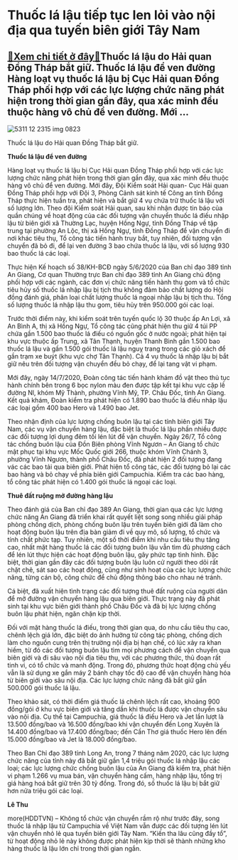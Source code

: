 Thuốc lá lậu tiếp tục len lỏi vào nội địa qua tuyến biên giới Tây Nam
=====================================================================

[:gift:Xem chi tiết ở đây:gift:](https://hddtvn.com/thuoc-la-lau-tiep-tuc-len-loi-vao-noi-dia-qua-tuyen-bien-gioi-tay-nam/)Thuốc lá lậu do Hải quan Đồng Tháp bắt giữ. Thuốc lá lậu để ven đường Hàng loạt vụ thuốc lá lậu bị Cục Hải quan Đồng Tháp phối hợp với các lực lượng chức năng phát hiện trong thời gian gần đây, qua xác minh đều thuộc hàng vô chủ để ven đường. Mới …
--------------------------------------------------------------------------------------------------------------------------------------------------------------------------------------------------------------------------------------------------------





![5311 12 2315 img 0823](https://haiquanonline.com.vn/stores/news_dataimages/anhntp/072020/30/15/in_article/5311_12-_2315_IMG-0823.jpg?rt=20200731122413 "undefined")


Thuốc lá lậu do Hải quan Đồng Tháp bắt giữ.



**Thuốc lá lậu để ven đường** 


Hàng loạt vụ thuốc lá lậu bị Cục Hải quan Đồng Tháp phối hợp với các lực lượng chức năng phát hiện trong thời gian gần đây, qua xác minh đều thuộc hàng vô chủ để ven đường. Mới đây, Đội Kiểm soát Hải quan- Cục Hải quan Đồng Tháp phối hợp với Đội 3, Phòng Cảnh sát kinh tế Công an tỉnh Đồng Tháp thực hiện tuần tra, phát hiện và bắt giữ 4 vụ chứa trữ thuốc lá lậu với số lượng lớn. Theo đội Kiểm soát Hải quan, sau khi nhận được tin báo của quần chúng về hoạt động của các đối tượng vận chuyển thuốc lá điếu nhập lậu từ biên giới xã Thường Lạc, huyện Hồng Ngự, tỉnh Đồng Tháp về tập trung tại phường An Lộc, thị xã Hồng Ngự, tỉnh Đồng Tháp để vận chuyển đi nơi khác tiêu thụ, Tổ công tác tiến hành truy bắt, tuy nhiên, đối tượng vận chuyển đã bỏ đi, để lại ven đường 3 bao chứa thuốc lá lậu, với số lượng 930 bao thuốc lá các loại.





Thực hiện Kế hoạch số 38/KH-BCĐ ngày 5/6/2020 của Ban chỉ đạo 389 tỉnh An Giang, Cơ quan Thường trực Ban chỉ đạo 389 tỉnh An Giang chủ động phối hợp với các ngành, các đơn vị chức năng tiến hành thu gom và tổ chức tiêu hủy số thuốc lá nhập lậu bị tịch thu không đảm bảo chất lượng do Hội đồng đánh giá, phân loại chất lượng thuốc lá ngoại nhập lậu bị tịch thu. Tổng số lượng thuốc lá nhập lậu thu gom, tiêu hủy trên 950.000 gói các loại.



Trước thời điểm này, khi kiểm soát trên tuyến quốc lộ 30 thuộc ấp An Lợi, xã An Bình A, thị xã Hồng Ngự, Tổ công tác cũng phát hiện thu giữ 4 túi PP chứa gần 1.500 bao thuốc lá điếu có nguồn gốc ở nước ngoài; phát hiện tại khu vực thuộc ấp Trung, xã Tân Thạnh, huyện Thanh Bình gần 1.500 bao thuốc lá lậu và gần 1.500 gói thuốc lá lậu nguỵ trang trong các giỏ xách để gần trạm xe buýt (khu vực chợ Tân Thạnh). Cả 4 vụ thuốc lá nhập lậu bị bắt giữ nêu trên đối tượng vận chuyển đều bỏ chạy, để lại tang vật vi phạm.


Mới đây, ngày 14/7/2020, Đoàn công tác tiến hành khám đồ vật theo thủ tục hành chính bên trong 6 bọc nylon màu đen được tập kết tại khu vực cặp lề đường Nl, khóm Mỹ Thành, phường Vĩnh Mỹ, TP. Châu Đốc, tỉnh An Giang. Kết quả khám, Đoàn kiểm tra phát hiện có 1.890 bao thuốc lá điếu nhâp lậu các loại gồm 400 bao Hero và 1.490 bao Jet.


Theo nhận định của lực lượng chống buôn lậu tại các tỉnh biên giới Tây Nam, các vụ vận chuyển hàng lậu, đặc biệt là thuốc lá lậu phần nhiều được các đối tượng lợi dụng đêm tối lén lút để vận chuyển. Ngày 26/7, Tổ công tác chống buôn lậu của Đồn Biên phòng Vĩnh Ngươn – An Giang tổ chức mật phục tại khu vực Mốc Quốc giới 266, thuộc khóm Vĩnh Chánh 3, phường Vĩnh Ngươn, thành phố Châu Đốc, đã phát hiện 2 đối tượng đang vác các bao tải qua biên giới. Phát hiện tổ công tác, các đối tượng bỏ lại các bao hàng và bỏ chạy về phía biên giới Campuchia. Kiểm tra các bao hàng, tổ công tác phát hiện có 1.400 gói thuốc lá ngoại các loại.


**Thuê đất ruộng mở đường hàng lậu**


Theo đánh giá của Ban chỉ đạo 389 An Giang, thời gian qua các lực lượng chức năng An Giang đã triển khai rất quyết liệt song song nhiều giải pháp phòng chống dịch, phòng chống buôn lậu trên tuyến biên giới đã làm cho hoạt động buôn lậu trên địa bàn giảm đi về quy mô, số lượng, tổ chức và tính chất phức tạp. Tuy nhiên, một số thời điểm khi nhu cầu tiêu thụ tăng cao, nhất mặt hàng thuốc lá các đối tượng buôn lậu vẫn tìm đủ phương cách để lén lút thực hiện các hoạt động buôn lậu, gây phức tạp tình hình. Đặc biệt, thời gian gần đây các đối tượng buôn lậu luôn cử người theo dõi rất chặt chẽ, sát sao các hoạt động, cũng như sinh hoạt của các lực lượng chức năng, từng cán bộ, công chức để chủ động thông báo cho nhau né tránh.


Cá biệt, đã xuất hiện tình trạng các đối tượng thuê đất ruộng của người dân để mở đường vận chuyển hàng lậu qua biên giới. Thực trạng này đã phát sinh tại khu vực biên giới thành phố Châu Đốc và đã bị lực lượng chống buôn lậu phát hiện, ngăn chặn kịp thời.


Đối với mặt hàng thuốc lá điếu, trong thời gian qua, do nhu cầu tiêu thụ cao, chênh lệch giá lớn, đặc biệt do ảnh hưởng từ công tác phòng, chống dịch làm cho nguồn cung trên thị trường nội địa bị hạn chế, có lúc xảy ra khan hiếm, từ đó các đối tượng buôn lậu tìm mọi phương cách để vận chuyển qua biên giới và đi sâu vào nội địa tiêu thụ, với các phương thức, thủ đoạn rất tinh vi, có tổ chức và manh động. Trong đó, phương thức hoạt động chủ yếu vẫn là sử dụng xe gắn máy 2 bánh chạy tốc độ cao để vận chuyển hàng hóa từ biên giới vào sâu nội địa. Các lực lượng chức năng đã bắt giữ gần 500.000 gói thuốc lá lậu.


Theo khảo sát, có thời điểm giá thuốc lá chênh lệch rất cao, khoảng 900 đồng/gói ở khu vực biên giới và tăng dần khi thuốc lá được vận chuyển sâu vào nội địa. Cụ thể tại Campuchia, giá thuốc lá điếu Hero và Jet lần lượt là 13.500 đồng/bao và 16.500 đồng/bao khi vận chuyển đến Long Xuyên là 14.400 đồng/bao và 17.400 đồng/bao; đến Cần Thơ giá thuốc Hero lên đến 15.000 đồng/bao và Jet là 18.000 đồng/bao.


Theo Ban Chỉ đạo 389 tỉnh Long An, trong 7 tháng năm 2020, các lực lượng chức năng của tỉnh này đã bắt giữ gần 1,4 triệu gói thuốc lá nhập lậu các loại; các lực lượng chức chống buôn lậu của An Giang đã kiểm tra, phát hiện vi phạm 1.266 vụ mua bán, vận chuyển hàng cấm, hàng nhập lậu, tổng trị giá hàng hoá bắt giữ trên 30 tỷ đồng. Trong đó, số thuốc lá lậu bị bắt giữ hơn nửa triệu gói các loại.










**Lê Thu**



more(HDDTVN) – Không tổ chức vận chuyển rầm rộ như trước đây, song thuốc lá nhập lậu từ Campuchia về Việt Nam vẫn được các đối tượng lén lút vận chuyển nhỏ lẻ qua tuyến biên giới Tây Nam. “Kiến tha lâu cũng đầy tổ”, từ hoạt động nhỏ lẻ này không được phát hiện kịp thời sẽ thành những kho hàng thuốc lá lậu lớn chỉ trong thời gian ngắn.

